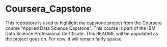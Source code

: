 # Coursera_Capstone
This repository is used to highlight my capstone project from the Coursera course "Applied Data Science Capstone". This course is part of the IBM Data Science Professional Certificate.
This README will be populated as the project goes on. For now, it will remain fairly sparse.
